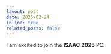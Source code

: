 ```yaml
---
layout: post
date: 2025-02-24
inline: true
related_posts: false
---
```


I am excited to join the **ISAAC 2025** PC!
